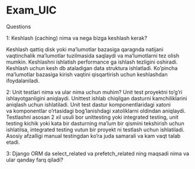 # Exam_UIC
Questions

1: Keshlash (caching) nima va nega bizga keshlash kerak?

Keshlash qattiq disk yoki ma’lumotlar bazasiga qaragnda natijani vaqtinchalik ma’lumotlar tuzilmasida saqlaydi va ma’lumotlarni tez olish mumkin. 
Keshlashni ishlatish performance ga ishlash tezligini oshiradi. Keshlash uchun kesh db ataladigan data struktura ishlatladi. Ko’pincha ma’lumotlar 
bazasiga kirish vaqtini qisqartirish uchun keshlashdan ifoydalaniladi.

2: Unit testlari nima va ular nima uchun muhim? 
Unit test proyektni to’g’ri ishlayotganligini aniqlaydi.
Unittest ishlab chiqilgan dasturni kamchiliklarini aniqlash uchun ishlatiladi. Unit test dastur komponentlaridagi xatoni  
va komponentlar o’rtasidagi bog’lanishdagi xatoliklarni oldindan aniqlaydi. 
Testlashni asosan 2 xil usuli bor unittesting yoki integrated testing, unit testing kichik yoki kata bir dasturning ma’lum bir 
qismini tekshirish uchun ishlatilsa, integrated testing vutun bir proyekt ni testlash uchun ishlatiladi. 
Asosiy afzalligi manual testingdan ko’ra juda samarali va kam vaqt talab etadi.

3: Django ORM da select_related va prefetch_related ning maqsadi nima va ular qanday farq qiladi?
